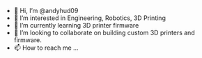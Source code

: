 - 👋 Hi, I’m @andyhud09
- 👀 I’m interested in Engineering, Robotics, 3D Printing
- 🌱 I’m currently learning 3D printer firmware
- 💞️ I’m looking to collaborate on building custom 3D printers and firmware.
- 📫 How to reach me ...

<!---
andyhud09/andyhud09 is a ✨ special ✨ repository because its `README.md` (this file) appears on your GitHub profile.
You can click the Preview link to take a look at your changes.
--->
